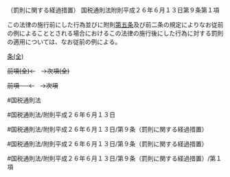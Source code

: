 （罰則に関する経過措置）
国税通則法附則平成２６年６月１３日第９条第１項

この法律の施行前にした行為並びに附則[第五条](国税通則法＿＿＿＿附則平成２６年６月１３日第５条第１項)及び前二条の規定によりなお従前の例によることとされる場合におけるこの法律の施行後にした行為に対する罰則の適用については、なお従前の例による。

[条(全)](国税通則法＿＿＿＿附則平成２６年６月１３日第９条_.md)

~~前項(全)←~~　~~→次項(全)~~

~~前項 　 ←~~　~~→次項~~



#国税通則法

#国税通則法/附則平成２６年６月１３日

#国税通則法/附則平成２６年６月１３日/第９条（罰則に関する経過措置）

#国税通則法/附則平成２６年６月１３日/第９条（罰則に関する経過措置）

#国税通則法/附則平成２６年６月１３日/第９条（罰則に関する経過措置）/第１項

